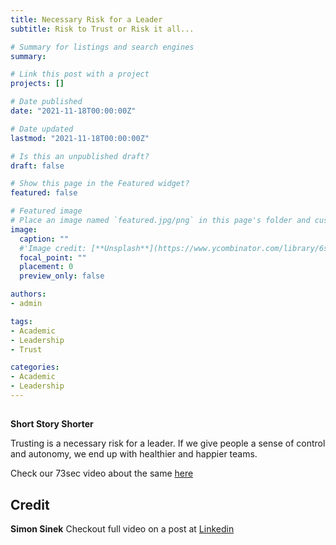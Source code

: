 ```yaml
---
title: Necessary Risk for a Leader
subtitle: Risk to Trust or Risk it all...

# Summary for listings and search engines
summary: 

# Link this post with a project
projects: []

# Date published
date: "2021-11-18T00:00:00Z"

# Date updated
lastmod: "2021-11-18T00:00:00Z"

# Is this an unpublished draft?
draft: false

# Show this page in the Featured widget?
featured: false

# Featured image
# Place an image named `featured.jpg/png` in this page's folder and customize its options here.
image:
  caption: ""  
  #'Image credit: [**Unsplash**](https://www.ycombinator.com/library/6s-how-to-lead)'
  focal_point: ""
  placement: 0
  preview_only: false

authors:
- admin

tags:
- Academic
- Leadership
- Trust

categories:
- Academic
- Leadership
---
```

##

  
**Short Story Shorter** 

Trusting is a necessary risk for a leader. If we give people a sense of control and autonomy, we end up with healthier and happier teams.

Check our 73sec video about the same [here](https://www.linkedin.com/feed/update/urn:li:activity:6884515680926916608/)

## Credit
**Simon Sinek** Checkout full video on a post at [Linkedin](https://www.linkedin.com/feed/update/urn:li:activity:6884515680926916608/)
